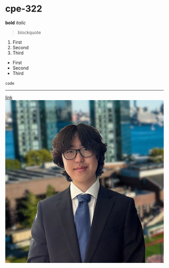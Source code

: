 # cpe-322
**bold**
*italic*
> blockquote
1. First
2. Second
3. Third
- First
- Second
- Third

` code `

---

[link](youtube.com)
![image](pfp.png)
